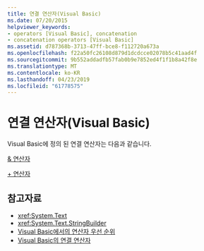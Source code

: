 ```yaml
---
title: 연결 연산자(Visual Basic)
ms.date: 07/20/2015
helpviewer_keywords:
- operators [Visual Basic], concatenation
- concatenation operators [Visual Basic]
ms.assetid: d787368b-3713-47ff-bce8-f112720a673a
ms.openlocfilehash: f22a50fc26108d879d1dcdcce02078b5c41aad4f
ms.sourcegitcommit: 9b552addadfb57fab0b9e7852ed4f1f1b8a42f8e
ms.translationtype: MT
ms.contentlocale: ko-KR
ms.lasthandoff: 04/23/2019
ms.locfileid: "61778575"
---
```

# <a name="concatenation-operators-visual-basic"></a>연결 연산자(Visual Basic)
Visual Basic에 정의 된 연결 연산자는 다음과 같습니다.  
  
 [& 연산자](../../../visual-basic/language-reference/operators/concatenation-operator.md)  
  
 [+ 연산자](../../../visual-basic/language-reference/operators/addition-operator.md)  
  
## <a name="see-also"></a>참고자료

- <xref:System.Text>
- <xref:System.Text.StringBuilder>
- [Visual Basic에서의 연산자 우선 순위](../../../visual-basic/language-reference/operators/operator-precedence.md)
- [Visual Basic의 연결 연산자](../../../visual-basic/programming-guide/language-features/operators-and-expressions/concatenation-operators.md)
